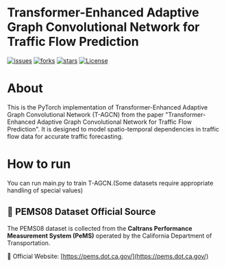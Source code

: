 # Transformer-Enhanced Adaptive Graph Convolutional Network for Traffic Flow Prediction
[![issues](https://img.shields.io/github/issues/time1722/T-AGCN)](https://github.com/time1722/T-AGCN/issues)
[![forks](https://img.shields.io/github/forks/time1722/T-AGCN)](https://github.com/time1722/T-AGCN/network/members)
[![stars](https://img.shields.io/github/stars/time1722/T-AGCN)](https://github.com/time1722/T-AGCN/stargazers)
[![License](https://img.shields.io/github/license/time1722/T-AGCN)](./LICENSE)

# About
This is the PyTorch implementation of Transformer-Enhanced Adaptive Graph Convolutional Network (T-AGCN) from the paper "Transformer-Enhanced Adaptive Graph Convolutional Network for Traffic Flow Prediction". It is designed to model spatio-temporal dependencies in traffic flow data for accurate traffic forecasting.

# How to run
You can run main.py to train T-AGCN.(Some datasets require appropriate handling of special values)


## 📌 PEMS08 Dataset Official Source

The PEMS08 dataset is collected from the **Caltrans Performance Measurement System (PeMS)** operated by the California Department of Transportation.

🔗 Official Website: [https://pems.dot.ca.gov/](https://pems.dot.ca.gov/)



